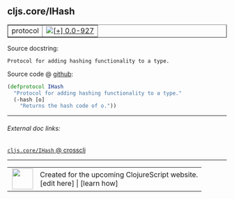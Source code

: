 ## cljs.core/IHash



 <table border="1">
<tr>
<td>protocol</td>
<td><a href="https://github.com/cljsinfo/cljs-api-docs/tree/0.0-927"><img valign="middle" alt="[+] 0.0-927" title="Added in 0.0-927" src="https://img.shields.io/badge/+-0.0--927-lightgrey.svg"></a> </td>
</tr>
</table>







Source docstring:

```
Protocol for adding hashing functionality to a type.
```


Source code @ [github](https://github.com/clojure/clojurescript/blob/r3126/src/cljs/cljs/core.cljs#L477-L480):

```clj
(defprotocol IHash
  "Protocol for adding hashing functionality to a type."
  (-hash [o]
    "Returns the hash code of o."))
```

<!--
Repo - tag - source tree - lines:

 <pre>
clojurescript @ r3126
└── src
    └── cljs
        └── cljs
            └── <ins>[core.cljs:477-480](https://github.com/clojure/clojurescript/blob/r3126/src/cljs/cljs/core.cljs#L477-L480)</ins>
</pre>

-->

---



###### External doc links:

[`cljs.core/IHash` @ crossclj](http://crossclj.info/fun/cljs.core.cljs/IHash.html)<br>

---

 <table>
<tr><td>
<img valign="middle" align="right" width="48px" src="http://i.imgur.com/Hi20huC.png">
</td><td>
Created for the upcoming ClojureScript website.<br>
[edit here] | [learn how]
</td></tr></table>

[edit here]:https://github.com/cljsinfo/cljs-api-docs/blob/master/cljsdoc/cljs.core_IHash.cljsdoc
[learn how]:https://github.com/cljsinfo/cljs-api-docs/wiki/cljsdoc-files

<!--

This information was too distracting to show to readers, but I'll leave it
commented here since it is helpful to:

- pretty-print the data used to generate this document
- and show how to retrieve that data



The API data for this symbol:

```clj
{:ns "cljs.core",
 :name "IHash",
 :history [["+" "0.0-927"]],
 :type "protocol",
 :full-name-encode "cljs.core_IHash",
 :source {:code "(defprotocol IHash\n  \"Protocol for adding hashing functionality to a type.\"\n  (-hash [o]\n    \"Returns the hash code of o.\"))",
          :title "Source code",
          :repo "clojurescript",
          :tag "r3126",
          :filename "src/cljs/cljs/core.cljs",
          :lines [477 480]},
 :methods [{:name "-hash",
            :signature ["[o]"],
            :docstring "Returns the hash code of o."}],
 :full-name "cljs.core/IHash",
 :docstring "Protocol for adding hashing functionality to a type."}

```

Retrieve the API data for this symbol:

```clj
;; from Clojure REPL
(require '[clojure.edn :as edn])
(-> (slurp "https://raw.githubusercontent.com/cljsinfo/cljs-api-docs/catalog/cljs-api.edn")
    (edn/read-string)
    (get-in [:symbols "cljs.core/IHash"]))
```

-->

